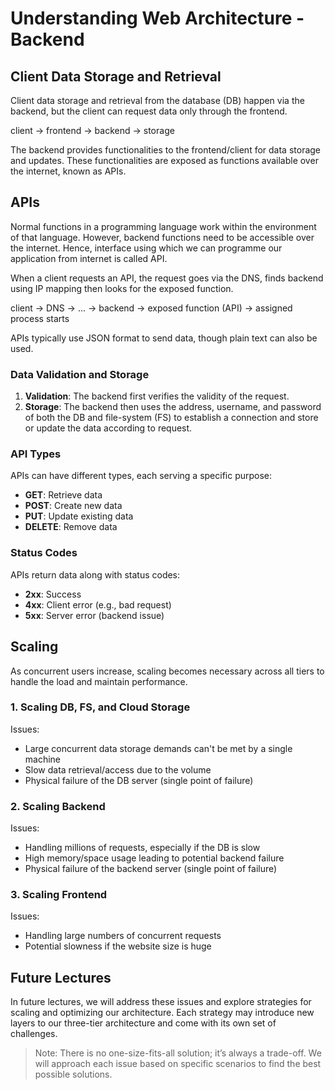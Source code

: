 # Understanding Web Architecture - Backend

## Client Data Storage and Retrieval

Client data storage and retrieval from the database (DB) happen via the backend, but the client can
request data only through the frontend.

client -> frontend -> backend -> storage

The backend provides functionalities to the frontend/client for data storage and updates. These
functionalities are exposed as functions available over the internet, known as APIs.

## APIs

Normal functions in a programming language work within the environment of that language. However,
backend functions need to be accessible over the internet. Hence, interface using which we can
programme our application from internet is called API.

When a client requests an API, the request goes via the DNS, finds backend using IP mapping then
looks for the exposed function.

client -> DNS -> ... -> backend -> exposed function (API) -> assigned process starts

APIs typically use JSON format to send data, though plain text can also be used.

### Data Validation and Storage

1. **Validation**: The backend first verifies the validity of the request.
2. **Storage**: The backend then uses the address, username, and password of both the DB and
file-system (FS) to establish a connection and store or update the data according to request.

### API Types

APIs can have different types, each serving a specific purpose:
- **GET**: Retrieve data
- **POST**: Create new data
- **PUT**: Update existing data
- **DELETE**: Remove data

### Status Codes

APIs return data along with status codes:
- **2xx**: Success
- **4xx**: Client error (e.g., bad request)
- **5xx**: Server error (backend issue)

## Scaling

As concurrent users increase, scaling becomes necessary across all tiers to handle the load and
maintain performance.

### 1. Scaling DB, FS, and Cloud Storage

Issues:
- Large concurrent data storage demands can't be met by a single machine
- Slow data retrieval/access due to the volume
- Physical failure of the DB server (single point of failure)

### 2. Scaling Backend

Issues:
- Handling millions of requests, especially if the DB is slow
- High memory/space usage leading to potential backend failure
- Physical failure of the backend server (single point of failure)

### 3. Scaling Frontend

Issues:
- Handling large numbers of concurrent requests
- Potential slowness if the website size is huge

## Future Lectures

In future lectures, we will address these issues and explore strategies for scaling and optimizing
our architecture. Each strategy may introduce new layers to our three-tier architecture and come
with its own set of challenges.

> Note: There is no one-size-fits-all solution; it’s always a trade-off. We will approach each
> issue based on specific scenarios to find the best possible solutions.

